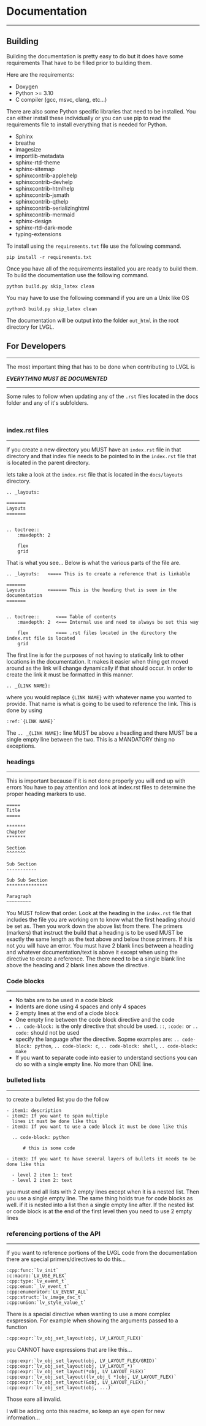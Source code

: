 # Documentation

----------------------------------------------

## Building

Building the documentation is pretty easy to do but it does have some requirements
That have to be filled prior to building them.

Here are the requirements:

* Doxygen
* Python >= 3.10
* C compiler (gcc, msvc, clang, etc...)


There are also some Python specific libraries that need to be installed. 
You can either install these individually or you can use pip to read the requirements
file to install everything that is needed for Python.

* Sphinx
* breathe
* imagesize
* importlib-metadata
* sphinx-rtd-theme
* sphinx-sitemap
* sphinxcontrib-applehelp
* sphinxcontrib-devhelp
* sphinxcontrib-htmlhelp
* sphinxcontrib-jsmath
* sphinxcontrib-qthelp
* sphinxcontrib-serializinghtml
* sphinxcontrib-mermaid
* sphinx-design
* sphinx-rtd-dark-mode
* typing-extensions

To install using the `requirements.txt` file use the following command.

    pip install -r requirements.txt


Once you have all of the requirements installed you are ready to build them.
To build the documentation use the following command.

    python build.py skip_latex clean

You may have to use the following command if you are un a Unix like OS

    python3 build.py skip_latex clean

The documentation will be output into the folder `out_html` in the root directory 
for LVGL.

## For Developers

---------------------------------------

The most important thing that has to be done when contributing to LVGL is


***EVERYTHING MUST BE DOCUMENTED***

--------------------------------------

Some rules to follow when updating any of the `.rst` files located in the docs 
folder and any of it's subfolders.

<br/>

### index.rst files

--------------------------

If you create a new directory you MUST have an `index.rst` file in that directory
and that index file needs to be pointed to in the `index.rst` file that is located 
in the parent directory.

lets take a look at the `index.rst` file that is located in the `docs/layouts` directory.

    .. _layouts:

    =======
    Layouts
    =======


    .. toctree::
        :maxdepth: 2

        flex
        grid


That is what you see... Below is what the various parts of the file are.


    .. _layouts:   <==== This is to create a reference that is linkable

    =======
    Layouts        <====== This is the heading that is seen in the documentation
    =======


    .. toctree::      <=== Table of contents
        :maxdepth: 2  <=== Internal use and need to always be set this way  

        flex          <=== .rst files located in the directory the index.rst file is located
        grid


The first line is for the purposes of not having to statically link to other locations 
in the documentation. It makes it easier when thing get moved around as the link will 
change dynamically if that should occur. In order to create the link it must be formatted 
in this manner.

    .. _{LINK NAME}:

where you would replace `{LINK NAME}` with whatever name you wanted to provide.
That name is what is going to be used to reference the link. This is done by using 

    :ref:`{LINK NAME}`

The `.. _{LINK NAME}:` line MUST be above a headling and there MUST be a single empty line 
between the two. This is a MANDATORY thing no exceptions.


### headings

------------------------------


This is important because if it is not done properly you will end up with errors
You have to pay attention and look at index.rst files to determine the proper heading 
markers to use.

    =====
    Title
    =====

    *******
    Chapter
    *******

    Section
    ^^^^^^^

    Sub Section
    -----------

    Sub Sub Section
    ***************

    Paragraph
    ~~~~~~~~~


You MUST follow that order. Look at the heading in the `index.rst` file that includes
the file you are working om to know what the first heading should be set as. Then you 
work down the above list from there. The primers (markers) that instruct the build that 
a heading is to be used MUST be exactly the same length as the text above and below those 
primers. If it is not you will have an error. You must have 2 blank lines between a heading
and whatever documentation/text is above it except when using the directive to create a 
reference. The there need to be a single blank line above the heading and 2 blank lines above 
the directive.


### Code blocks

--------------------------------------------------------------

* No tabs are to be used in a code block
* Indents are done using 4 spaces and only 4 spaces
* 2 empty lines at the end of a clode block
* One empty line between the code block directive and the code
* `.. code-block:` is the only directive that should be used. `::`, `:code:` or `.. code:` should not be used
* specify the language after the directive. Sopme examples are: `.. code-block: python`, `.. code-block: c`, `.. code-block: shell`, `.. code-block: make`
* If you want to separate code into easier to understand sections you can do so with a single empty line. No more than ONE line.


### bulleted lists

-------------------------------------------------------------

to create a bulleted list you do the follow


    - item1: description
    - item2: If you want to span multiple
      lines it must be done like this
    - item3: If you want to use a code block it must be done like this
      
      .. code-block: python

          # this is some code

    - item3: If you want to have several layers of bullets it needs to be done like this

      - level 2 item 1: text
      - level 2 item 2: text


you must end all lists with 2 empty lines except when it is a nested list. Then you use a 
single empty line. The same thing holds true for code blocks as well. if it is nested into 
a list then a single empty line after. If the nested list or code block is at the end of the 
first level then you need to use 2 empty lines


### referencing portions of the API

------------------------

If you want to reference portions of the LVGL code from the documentation
there are special primers/directives to do this...

    :cpp:func:`lv_init`
    :c:macro:`LV_USE_FLEX`
    :cpp:type:`lv_event_t`
    :cpp:enum:`_lv_event_t`
    :cpp:enumerator:`LV_EVENT_ALL`
    :cpp:struct:`lv_image_dsc_t`
    :cpp:union:`lv_style_value_t`


There is a special directive when wanting to use a more complex exspression. 
For example when showing the arguments passed to a function

    :cpp:expr:`lv_obj_set_layout(obj, LV_LAYOUT_FLEX)`

you CANNOT have expressions that are like this...

    :cpp:expr:`lv_obj_set_layout(obj, LV_LAYOUT_FLEX/GRID)`
    :cpp:expr:`lv_obj_set_layout(obj, LV_LAYOUT_*)`
    :cpp:expr:`lv_obj_set_layout(*obj, LV_LAYOUT_FLEX)`
    :cpp:expr:`lv_obj_set_layout((lv_obj_t *)obj, LV_LAYOUT_FLEX)`
    :cpp:expr:`lv_obj_set_layout(&obj, LV_LAYOUT_FLEX);`
    :cpp:expr:`lv_obj_set_layout(obj, ...)`

Those eare all invalid.

I will be adding onto this readme, so keep an eye open for new information...